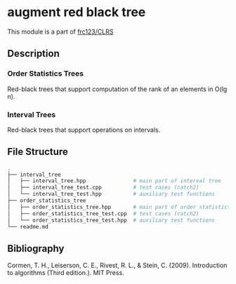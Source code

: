 # augment red black tree

This module is a part of [frc123/CLRS](https://github.com/frc123/CLRS)

## Description

### Order Statistics Trees

Red-black trees
that support computation of the rank of an elements in O(lg n).

### Interval Trees

Red-black trees
that support operations on intervals.

## File Structure

```bash
.
├── interval_tree
│   ├── interval_tree.hpp               # main part of interval tree
│   ├── interval_tree_test.cpp          # test cases (catch2)
│   └── interval_tree_test.hpp          # auxiliary test functions
├── order_statistics_tree
│   ├── order_statistics_tree.hpp       # main part of order statistics tree
│   ├── order_statistics_tree_test.cpp  # test cases (catch2)
│   └── order_statistics_tree_test.hpp  # auxiliary test functions
└── readme.md
```

## Bibliography

Cormen, T. H., Leiserson, C. E., Rivest, R. L., & Stein, C. (2009). Introduction to algorithms  (Third edition.). MIT Press.
